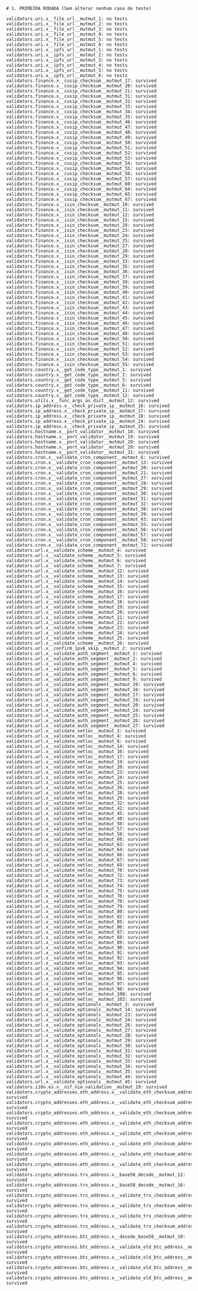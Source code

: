     # 1. PRIMEIRA RODADA (Sem alterar nenhum caso de teste)
    
    validators.uri.x__file_url__mutmut_1: no tests
    validators.uri.x__file_url__mutmut_2: no tests
    validators.uri.x__file_url__mutmut_3: no tests
    validators.uri.x__file_url__mutmut_4: no tests
    validators.uri.x__file_url__mutmut_5: no tests
    validators.uri.x__file_url__mutmut_6: no tests
    validators.uri.x__ipfs_url__mutmut_1: no tests
    validators.uri.x__ipfs_url__mutmut_2: no tests
    validators.uri.x__ipfs_url__mutmut_3: no tests
    validators.uri.x__ipfs_url__mutmut_4: no tests
    validators.uri.x__ipfs_url__mutmut_5: no tests
    validators.uri.x__ipfs_url__mutmut_6: no tests
    validators.finance.x__cusip_checksum__mutmut_17: survived
    validators.finance.x__cusip_checksum__mutmut_20: survived
    validators.finance.x__cusip_checksum__mutmut_21: survived
    validators.finance.x__cusip_checksum__mutmut_31: survived
    validators.finance.x__cusip_checksum__mutmut_32: survived
    validators.finance.x__cusip_checksum__mutmut_33: survived
    validators.finance.x__cusip_checksum__mutmut_34: survived
    validators.finance.x__cusip_checksum__mutmut_35: survived
    validators.finance.x__cusip_checksum__mutmut_46: survived
    validators.finance.x__cusip_checksum__mutmut_47: survived
    validators.finance.x__cusip_checksum__mutmut_48: survived
    validators.finance.x__cusip_checksum__mutmut_49: survived
    validators.finance.x__cusip_checksum__mutmut_50: survived
    validators.finance.x__cusip_checksum__mutmut_51: survived
    validators.finance.x__cusip_checksum__mutmut_52: survived
    validators.finance.x__cusip_checksum__mutmut_53: survived
    validators.finance.x__cusip_checksum__mutmut_54: survived
    validators.finance.x__cusip_checksum__mutmut_55: survived
    validators.finance.x__cusip_checksum__mutmut_56: survived
    validators.finance.x__cusip_checksum__mutmut_57: survived
    validators.finance.x__cusip_checksum__mutmut_60: survived
    validators.finance.x__cusip_checksum__mutmut_64: survived
    validators.finance.x__cusip_checksum__mutmut_65: survived
    validators.finance.x__cusip_checksum__mutmut_67: survived
    validators.finance.x__isin_checksum__mutmut_10: survived
    validators.finance.x__isin_checksum__mutmut_11: survived
    validators.finance.x__isin_checksum__mutmut_12: survived
    validators.finance.x__isin_checksum__mutmut_15: survived
    validators.finance.x__isin_checksum__mutmut_20: survived
    validators.finance.x__isin_checksum__mutmut_23: survived
    validators.finance.x__isin_checksum__mutmut_24: survived
    validators.finance.x__isin_checksum__mutmut_25: survived
    validators.finance.x__isin_checksum__mutmut_27: survived
    validators.finance.x__isin_checksum__mutmut_28: survived
    validators.finance.x__isin_checksum__mutmut_29: survived
    validators.finance.x__isin_checksum__mutmut_33: survived
    validators.finance.x__isin_checksum__mutmut_35: survived
    validators.finance.x__isin_checksum__mutmut_36: survived
    validators.finance.x__isin_checksum__mutmut_37: survived
    validators.finance.x__isin_checksum__mutmut_38: survived
    validators.finance.x__isin_checksum__mutmut_39: survived
    validators.finance.x__isin_checksum__mutmut_40: survived
    validators.finance.x__isin_checksum__mutmut_41: survived
    validators.finance.x__isin_checksum__mutmut_42: survived
    validators.finance.x__isin_checksum__mutmut_43: survived
    validators.finance.x__isin_checksum__mutmut_44: survived
    validators.finance.x__isin_checksum__mutmut_45: survived
    validators.finance.x__isin_checksum__mutmut_46: survived
    validators.finance.x__isin_checksum__mutmut_47: survived
    validators.finance.x__isin_checksum__mutmut_48: survived
    validators.finance.x__isin_checksum__mutmut_50: survived
    validators.finance.x__isin_checksum__mutmut_51: survived
    validators.finance.x__isin_checksum__mutmut_52: survived
    validators.finance.x__isin_checksum__mutmut_53: survived
    validators.finance.x__isin_checksum__mutmut_54: survived
    validators.finance.x__isin_checksum__mutmut_55: survived
    validators.country.x__get_code_type__mutmut_1: survived
    validators.country.x__get_code_type__mutmut_2: survived
    validators.country.x__get_code_type__mutmut_5: survived
    validators.country.x__get_code_type__mutmut_6: survived
    validators.country.x__get_code_type__mutmut_11: survived
    validators.country.x__get_code_type__mutmut_12: survived
    validators.utils.x__func_args_as_dict__mutmut_12: survived
    validators.ip_address.x__check_private_ip__mutmut_16: survived
    validators.ip_address.x__check_private_ip__mutmut_17: survived
    validators.ip_address.x__check_private_ip__mutmut_18: survived
    validators.ip_address.x__check_private_ip__mutmut_24: survived
    validators.ip_address.x__check_private_ip__mutmut_25: survived
    validators.hostname.x__port_validator__mutmut_18: survived
    validators.hostname.x__port_validator__mutmut_19: survived
    validators.hostname.x__port_validator__mutmut_28: survived
    validators.hostname.x__port_validator__mutmut_29: survived
    validators.hostname.x__port_validator__mutmut_31: survived
    validators.cron.x__validate_cron_component__mutmut_6: survived
    validators.cron.x__validate_cron_component__mutmut_13: survived
    validators.cron.x__validate_cron_component__mutmut_20: survived
    validators.cron.x__validate_cron_component__mutmut_21: survived
    validators.cron.x__validate_cron_component__mutmut_27: survived
    validators.cron.x__validate_cron_component__mutmut_28: survived
    validators.cron.x__validate_cron_component__mutmut_29: survived
    validators.cron.x__validate_cron_component__mutmut_30: survived
    validators.cron.x__validate_cron_component__mutmut_31: survived
    validators.cron.x__validate_cron_component__mutmut_32: survived
    validators.cron.x__validate_cron_component__mutmut_38: survived
    validators.cron.x__validate_cron_component__mutmut_39: survived
    validators.cron.x__validate_cron_component__mutmut_43: survived
    validators.cron.x__validate_cron_component__mutmut_55: survived
    validators.cron.x__validate_cron_component__mutmut_56: survived
    validators.cron.x__validate_cron_component__mutmut_57: survived
    validators.cron.x__validate_cron_component__mutmut_58: survived
    validators.cron.x__validate_cron_component__mutmut_72: survived
    validators.url.x__validate_scheme__mutmut_4: survived
    validators.url.x__validate_scheme__mutmut_5: survived
    validators.url.x__validate_scheme__mutmut_6: survived
    validators.url.x__validate_scheme__mutmut_7: survived
    validators.url.x__validate_scheme__mutmut_12: survived
    validators.url.x__validate_scheme__mutmut_13: survived
    validators.url.x__validate_scheme__mutmut_14: survived
    validators.url.x__validate_scheme__mutmut_15: survived
    validators.url.x__validate_scheme__mutmut_16: survived
    validators.url.x__validate_scheme__mutmut_17: survived
    validators.url.x__validate_scheme__mutmut_18: survived
    validators.url.x__validate_scheme__mutmut_19: survived
    validators.url.x__validate_scheme__mutmut_20: survived
    validators.url.x__validate_scheme__mutmut_21: survived
    validators.url.x__validate_scheme__mutmut_22: survived
    validators.url.x__validate_scheme__mutmut_23: survived
    validators.url.x__validate_scheme__mutmut_24: survived
    validators.url.x__validate_scheme__mutmut_25: survived
    validators.url.x__validate_scheme__mutmut_26: survived
    validators.url.x__confirm_ipv6_skip__mutmut_2: survived
    validators.url.x__validate_auth_segment__mutmut_1: survived
    validators.url.x__validate_auth_segment__mutmut_2: survived
    validators.url.x__validate_auth_segment__mutmut_4: survived
    validators.url.x__validate_auth_segment__mutmut_5: survived
    validators.url.x__validate_auth_segment__mutmut_6: survived
    validators.url.x__validate_auth_segment__mutmut_9: survived
    validators.url.x__validate_auth_segment__mutmut_10: survived
    validators.url.x__validate_auth_segment__mutmut_16: survived
    validators.url.x__validate_auth_segment__mutmut_17: survived
    validators.url.x__validate_auth_segment__mutmut_19: survived
    validators.url.x__validate_auth_segment__mutmut_20: survived
    validators.url.x__validate_auth_segment__mutmut_24: survived
    validators.url.x__validate_auth_segment__mutmut_25: survived
    validators.url.x__validate_auth_segment__mutmut_26: survived
    validators.url.x__validate_auth_segment__mutmut_27: survived
    validators.url.x__validate_netloc__mutmut_1: survived
    validators.url.x__validate_netloc__mutmut_4: survived
    validators.url.x__validate_netloc__mutmut_6: survived
    validators.url.x__validate_netloc__mutmut_14: survived
    validators.url.x__validate_netloc__mutmut_16: survived
    validators.url.x__validate_netloc__mutmut_17: survived
    validators.url.x__validate_netloc__mutmut_19: survived
    validators.url.x__validate_netloc__mutmut_20: survived
    validators.url.x__validate_netloc__mutmut_23: survived
    validators.url.x__validate_netloc__mutmut_24: survived
    validators.url.x__validate_netloc__mutmut_25: survived
    validators.url.x__validate_netloc__mutmut_26: survived
    validators.url.x__validate_netloc__mutmut_28: survived
    validators.url.x__validate_netloc__mutmut_29: survived
    validators.url.x__validate_netloc__mutmut_32: survived
    validators.url.x__validate_netloc__mutmut_42: survived
    validators.url.x__validate_netloc__mutmut_45: survived
    validators.url.x__validate_netloc__mutmut_48: survived
    validators.url.x__validate_netloc__mutmut_50: survived
    validators.url.x__validate_netloc__mutmut_57: survived
    validators.url.x__validate_netloc__mutmut_58: survived
    validators.url.x__validate_netloc__mutmut_60: survived
    validators.url.x__validate_netloc__mutmut_63: survived
    validators.url.x__validate_netloc__mutmut_64: survived
    validators.url.x__validate_netloc__mutmut_66: survived
    validators.url.x__validate_netloc__mutmut_67: survived
    validators.url.x__validate_netloc__mutmut_69: survived
    validators.url.x__validate_netloc__mutmut_70: survived
    validators.url.x__validate_netloc__mutmut_72: survived
    validators.url.x__validate_netloc__mutmut_73: survived
    validators.url.x__validate_netloc__mutmut_74: survived
    validators.url.x__validate_netloc__mutmut_75: survived
    validators.url.x__validate_netloc__mutmut_76: survived
    validators.url.x__validate_netloc__mutmut_78: survived
    validators.url.x__validate_netloc__mutmut_79: survived
    validators.url.x__validate_netloc__mutmut_80: survived
    validators.url.x__validate_netloc__mutmut_82: survived
    validators.url.x__validate_netloc__mutmut_85: survived
    validators.url.x__validate_netloc__mutmut_86: survived
    validators.url.x__validate_netloc__mutmut_87: survived
    validators.url.x__validate_netloc__mutmut_88: survived
    validators.url.x__validate_netloc__mutmut_89: survived
    validators.url.x__validate_netloc__mutmut_90: survived
    validators.url.x__validate_netloc__mutmut_91: survived
    validators.url.x__validate_netloc__mutmut_92: survived
    validators.url.x__validate_netloc__mutmut_93: survived
    validators.url.x__validate_netloc__mutmut_94: survived
    validators.url.x__validate_netloc__mutmut_95: survived
    validators.url.x__validate_netloc__mutmut_96: survived
    validators.url.x__validate_netloc__mutmut_97: survived
    validators.url.x__validate_netloc__mutmut_98: survived
    validators.url.x__validate_netloc__mutmut_100: survived
    validators.url.x__validate_netloc__mutmut_103: survived
    validators.url.x__validate_optionals__mutmut_3: survived
    validators.url.x__validate_optionals__mutmut_14: survived
    validators.url.x__validate_optionals__mutmut_23: survived
    validators.url.x__validate_optionals__mutmut_24: survived
    validators.url.x__validate_optionals__mutmut_26: survived
    validators.url.x__validate_optionals__mutmut_27: survived
    validators.url.x__validate_optionals__mutmut_28: survived
    validators.url.x__validate_optionals__mutmut_29: survived
    validators.url.x__validate_optionals__mutmut_30: survived
    validators.url.x__validate_optionals__mutmut_31: survived
    validators.url.x__validate_optionals__mutmut_32: survived
    validators.url.x__validate_optionals__mutmut_33: survived
    validators.url.x__validate_optionals__mutmut_34: survived
    validators.url.x__validate_optionals__mutmut_35: survived
    validators.url.x__validate_optionals__mutmut_44: survived
    validators.url.x__validate_optionals__mutmut_45: survived
    validators.i18n.es.x__nif_nie_validation__mutmut_19: survived
    validators.crypto_addresses.eth_address.x__validate_eth_checksum_address__mutmut_14: survived
    validators.crypto_addresses.eth_address.x__validate_eth_checksum_address__mutmut_20: survived
    validators.crypto_addresses.eth_address.x__validate_eth_checksum_address__mutmut_22: survived
    validators.crypto_addresses.eth_address.x__validate_eth_checksum_address__mutmut_30: survived
    validators.crypto_addresses.eth_address.x__validate_eth_checksum_address__mutmut_32: survived
    validators.crypto_addresses.eth_address.x__validate_eth_checksum_address__mutmut_38: survived
    validators.crypto_addresses.eth_address.x__validate_eth_checksum_address__mutmut_40: survived
    validators.crypto_addresses.eth_address.x__validate_eth_checksum_address__mutmut_41: survived
    validators.crypto_addresses.trx_address.x__base58_decode__mutmut_12: survived
    validators.crypto_addresses.trx_address.x__base58_decode__mutmut_16: survived
    validators.crypto_addresses.trx_address.x__validate_trx_checksum_address__mutmut_3: survived
    validators.crypto_addresses.trx_address.x__validate_trx_checksum_address__mutmut_6: survived
    validators.crypto_addresses.trx_address.x__validate_trx_checksum_address__mutmut_7: survived
    validators.crypto_addresses.trx_address.x__validate_trx_checksum_address__mutmut_13: survived
    validators.crypto_addresses.btc_address.x__decode_base58__mutmut_10: survived
    validators.crypto_addresses.btc_address.x__validate_old_btc_address__mutmut_4: survived
    validators.crypto_addresses.btc_address.x__validate_old_btc_address__mutmut_6: survived
    validators.crypto_addresses.btc_address.x__validate_old_btc_address__mutmut_7: survived
    validators.crypto_addresses.btc_address.x__validate_old_btc_address__mutmut_13: survived
